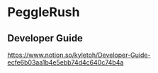 # PeggleRush

## Developer Guide
https://www.notion.so/kyletoh/Developer-Guide-ecfe6b03aa1b4e5ebb74d4c640c74b4a
